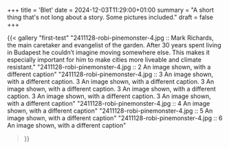 +++
title = 'Blet'
date = 2024-12-03T11:29:00+01:00
summary = "A short thing that's not long about a story. Some pictures included."
draft = false
+++

{{< gallery "first-test"
"2411128-robi-pinemonster-4.jpg :: Mark Richards, the main caretaker and evangelist of the garden. After 30 years spent living in Budapest he couldn’t imagine moving somewhere else. This makes it especially important for him to make cities more liveable and climate resistant." 
"2411128-robi-pinemonster-4.jpg :: 2 An image shown, with a different caption"
"2411128-robi-pinemonster-4.jpg :: 3 An image shown, with a different caption. 3 An image shown, with a different caption. 3 An image shown, with a different caption. 3 An image shown, with a different caption. 3 An image shown, with a different caption. 3 An image shown, with a different caption"
"2411128-robi-pinemonster-4.jpg :: 4 An image shown, with a different caption"
"2411128-robi-pinemonster-4.jpg :: 5 An image shown, with a different caption"
"2411128-robi-pinemonster-4.jpg :: 6 An image shown, with a different caption" 
>}}
